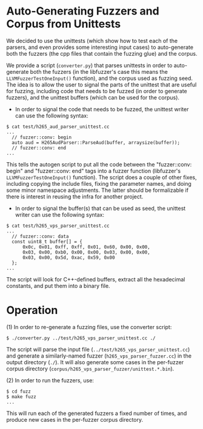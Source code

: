 # Auto-Generating Fuzzers and Corpus from Unittests

We decided to use the unittests (which show how to test each of the
parsers, and even provides some interesting input cases) to auto-generate
both the fuzzers (the cpp files that contain the fuzzing glue) and the
corpus.

We provide a script (`converter.py`) that parses unittests in order to
auto-generate both the fuzzers (in the libfuzzer's case this means the
`LLVMFuzzerTestOneInput()` function), and the corpus used as fuzzing
seed. The idea is to allow the user to signal the parts of the unittest
that are useful for fuzzing, including code that needs to be fuzzed
(in order to generate fuzzers), and the unittest buffers (which can be
used for the corpus).

* In order to signal the code that needs to be fuzzed, the unittest writer
can use the following syntax:

```
$ cat test/h265_aud_parser_unittest.cc
...
  // fuzzer::conv: begin
  auto aud = H265AudParser::ParseAud(buffer, arraysize(buffer));
  // fuzzer::conv: end
...
```

This tells the autogen script to put all the code between the
"fuzzer::conv: begin" and "fuzzer::conv: end" tags into a fuzzer
function (libfuzzer's `LLVMFuzzerTestOneInput()` function). The
script does a couple of other fixes, including copying the include
files, fixing the parameter names, and doing some minor namespace
adjustments. The latter should be formalizable if there is interest
in reusing the infra for another project.

* In order to signal the buffer(s) that can be used as seed, the unittest
writer can use the following syntax:

```
$ cat test/h265_vps_parser_unittest.cc
...
  // fuzzer::conv: data
  const uint8_t buffer[] = {
      0x0c, 0x01, 0xff, 0xff, 0x01, 0x60, 0x00, 0x00,
      0x03, 0x00, 0xb0, 0x00, 0x00, 0x03, 0x00, 0x00,
      0x03, 0x00, 0x5d, 0xac, 0x59, 0x00
  };
...
```

The script will look for C++-defined buffers, extract all the hexadecimal
constants, and put them into a binary file.


# Operation

(1) In order to re-generate a fuzzing files, use the converter script:

```
$ ./converter.py ../test/h265_vps_parser_unittest.cc ./
```

The script will parse the input file (`../test/h265_vps_parser_unittest.cc`)
and generate a similarly-named fuzzer (`h265_vps_parser_fuzzer.cc`) in the
output directory (`./`). It will also generate some cases in the per-fuzzer
corpus directory (`corpus/h265_vps_parser_fuzzer/unittest.*.bin`).


(2) In order to run the fuzzers, use:

```
$ cd fuzz
$ make fuzz
...
```

This will run each of the generated fuzzers a fixed number of times, and
produce new cases in the per-fuzzer corpus directory.

